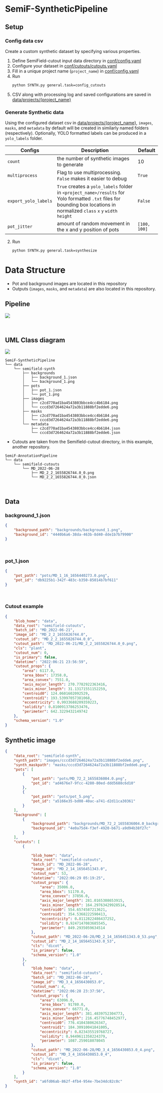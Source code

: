 # SemiF-SyntheticPipeline

## Setup

### Config data csv
Create a custom synthetic dataset by specifying various properties.

1. Define SemiField-cutout input data directory in [conf/config.yaml](conf/config.yaml#L31)
2. Configure your dataset in [conf/cutouts/cutouts.yaml](conf/cutouts/cutouts.yaml)
3. Fill in a unique project name (`project_name`) in [conf/config.yaml](conf/cutouts/cutouts.yaml#L)
3. Run
    ```bash
    python SYNTH.py general.task=config_cutouts
    ```
4. CSV along with processing log and saved configurations are saved in [data/projects/{project_name}](data/projects)

### Generate Synthetic data

Using the configured dataset csv in [data/projects/{project_name}](data/projects), `images`, `masks`, and `metadata` by default will be created in similarly named folders (respectively). Optionally, YOLO formatted labels can be produced in a `yolo_labels` folder.

| Configs | Description | Default |
| --- | --- | --- |
| `count` | the number of synthetic images to generate | 10 |
| `multiprocess` | Flag to use multiprocessing. `False` makes it easier to debug | `True` |
| `export_yolo_labels` | `True` creates a `yolo_labels` folder in `<project_name>/results` for Yolo formatted `.txt` files for bounding box locations in normalized `class` `x` `y` `width` `height` | `False` |
| `pot_jitter` | amount of random movement in the x and y position of pots | `[100, 100]` |

2. Run
    ```bash
    python SYNTH.py general.task=synthesize
    ```

# Data Structure

* Pot and background images are located in this repository
* Outputs (`images`, `masks`, and `metadata`) are also located in this repository.


## Pipeline
![](asset/Pipeline_flowchart.png)

<br>

## UML Class diagram

![](asset/Class_diagrams-synthetic.png)


```
SemiF-SyntheticPipeline
└── data
    └── semifield-synth
        ├── backgrounds
        │   ├── background_1.json
        │   └── background_1.png
        ├── pots
        │   ├── pot_1.json
        │   └── pot_1.png
        ├── images
        │   ├── c2cd770ad1ba4543803bbce4cc4b6184.png
        │   └── cccd3d7264624a72a3b11888bf2edde6.png
        ├── masks
        │   ├── c2cd770ad1ba4543803bbce4cc4b6184.png
        │   └── cccd3d7264624a72a3b11888bf2edde6.png
        └── metadata
            ├── c2cd770ad1ba4543803bbce4cc4b6184.json
            └── cccd3d7264624a72a3b11888bf2edde6.json
```  
* Cutouts are taken from the Semifield-cutout directory, in this example, another repository.

```
SemiF-AnnotationPipeline
└── data
    └── semifield-cutouts
        └── MD_2022-06-28
            ├── MD_2_2_1655826744.0_0.png
            └── MD_2_2_1655826744.0_0.json
```
<br>

## Data

### background_1.json
```Json
{
    "background_path": "backgrounds/background_1.png",
    "background_id": "4440b6a6-38da-463b-8d40-dde1b7b79900"
}
```

<br>

### pot_1.json
```Json
{
    "pot_path": "pots/MD_1_16_1656440273.0.png",
    "pot_id": "db9225b1-342f-483c-b350-85014b7bf611"
}
```

<br>

### Cutout example
```Json
{
    "blob_home": "data",
    "data_root": "semifield-cutouts",
    "batch_id": "MD_2022-06-21",
    "image_id": "MD_2_2_1655826744.0",
    "cutout_id": "MD_2_2_1655826744.0_0",
    "cutout_path": "MD_2022-06-21/MD_2_2_1655826744.0_0.png",
    "cls": "plant",
    "cutout_num": 0,
    "is_primary": false,
    "datetime": "2022:06:21 23:56:59",
    "cutout_props": {
        "area": 6117.0,
        "area_bbox": 17358.0,
        "area_convex": 7551.0,
        "axis_major_length": 270.7782922363416,
        "axis_minor_length": 31.13171551152259,
        "centroid0": 124.0601602092529,
        "centroid1": 193.53997057381068,
        "eccentricity": 0.9933688209359223,
        "solidity": 0.8100913786253476,
        "perimeter": 642.3229432149742
    },
    "schema_version": "1.0"
}
```
## Synthetic image

```Json
{
    "data_root": "semifield-synth",
    "synth_path": "images/cccd3d7264624a72a3b11888bf2edde6.png",
    "synth_maskpath": "masks/cccd3d7264624a72a3b11888bf2edde6.png",
    "pots": [
        {
            "pot_path": "pots/MD_72_2_1655836004.0.png",
            "pot_id": "ad4676e7-9fcc-4280-80ed-ddd5688c6d10"
        },
        {
            "pot_path": "pots/pot_5.png",
            "pot_id": "a5166e35-bd08-40ac-a741-d2d11ca30361"
        }
    ],
    "background": [
        {
            "background_path": "backgrounds/MD_72_2_1655836004.0_background.png",
            "background_id": "4e0a75d4-f3ef-4920-b671-a9d94b38f27c"
        }
    ],
    "cutouts": [
        {
            
            "blob_home": "data",
            "data_root": "semifield-cutouts",
            "batch_id": "MD_2022-06-28",
            "image_id": "MD_2_14_1656451343.0",
            "cutout_num": 53,
            "datetime": "2022:06:29 05:19:25",
            "cutout_props": {
                "area": 35006.0,
                "area_bbox": 51170.0,
                "area_convex": 37856.0,
                "axis_major_length": 281.0165308653915,
                "axis_minor_length": 164.29763429928514,
                "centroid0": 554.6574587213621,
                "centroid1": 354.5368222590413,
                "eccentricity": 0.8112822486437252,
                "solidity": 0.9247147083685545,
                "perimeter": 849.2935059634514
            },
            "cutout_path": "MD_2022-06-28/MD_2_14_1656451343.0_53.png",
            "cutout_id": "MD_2_14_1656451343.0_53",
            "cls": "dicot",
            "is_primary": false,
            "schema_version": "1.0"
        },
        {
            "blob_home": "data",
            "data_root": "semifield-cutouts",
            "batch_id": "MD_2022-06-28",
            "image_id": "MD_3_4_1656430853.0",
            "cutout_num": 4,
            "datetime": "2022:06:28 23:37:56",
            "cutout_props": {
                "area": 63096.0,
                "area_bbox": 91780.0,
                "area_convex": 66771.0,
                "axis_major_length": 381.4839752304773,
                "axis_minor_length": 216.45776748452977,
                "centroid0": 776.4104380626347,
                "centroid1": 184.30910041841005,
                "eccentricity": 0.823435519768727,
                "solidity": 0.9449611358224379,
                "perimeter": 1087.259018078045
            },
            "cutout_path": "MD_2022-06-28/MD_3_4_1656430853.0_4.png",
            "cutout_id": "MD_3_4_1656430853.0_4",
            "cls": "dicot",
            "is_primary": false,
            "schema_version": "1.0"
        }
    ],
    "synth_id": "a6fd06ab-862f-4fb4-954e-7be34dc82c0c"
}
```